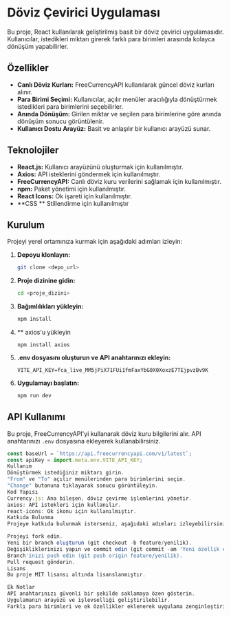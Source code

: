 # Döviz Çevirici Uygulaması

Bu proje, React kullanılarak geliştirilmiş basit bir döviz çevirici uygulamasıdır. Kullanıcılar, istedikleri miktarı girerek farklı para birimleri arasında kolayca dönüşüm yapabilirler.

## Özellikler

* **Canlı Döviz Kurları:** FreeCurrencyAPI kullanılarak güncel döviz kurları alınır.
* **Para Birimi Seçimi:** Kullanıcılar, açılır menüler aracılığıyla dönüştürmek istedikleri para birimlerini seçebilirler.
* **Anında Dönüşüm:** Girilen miktar ve seçilen para birimlerine göre anında dönüşüm sonucu görüntülenir.
* **Kullanıcı Dostu Arayüz:** Basit ve anlaşılır bir kullanıcı arayüzü sunar.

## Teknolojiler

* **React.js:** Kullanıcı arayüzünü oluşturmak için kullanılmıştır.
* **Axios:** API isteklerini göndermek için kullanılmıştır.
* **FreeCurrencyAPI:** Canlı döviz kuru verilerini sağlamak için kullanılmıştır.
* **npm:** Paket yönetimi için kullanılmıştır.
* **React Icons:** Ok işareti için kullanılmıştır.
* **CSS ** Stillendirme için kullanılmıştır

## Kurulum

Projeyi yerel ortamınıza kurmak için aşağıdaki adımları izleyin:

1.  **Depoyu klonlayın:**

    ```bash
    git clone <depo_url>
    ```

2.  **Proje dizinine gidin:**

    ```bash
    cd <proje_dizini>
    ```

3.  **Bağımlılıkları yükleyin:**

    ```bash
    npm install
    ```

4.  ** axios'u yükleyin
    ```
    npm install axios
    ```

5.  **.env dosyasını oluşturun ve API anahtarınızı ekleyin:**

    ```
    VITE_API_KEY=fca_live_MM5jPiX71FUi1fmFaxYbG0X0XoxzE7TEjpvzBv9K
    ```

6.  **Uygulamayı başlatın:**

    ```bash
    npm run dev
    ```

## API Kullanımı

Bu proje, FreeCurrencyAPI'yi kullanarak döviz kuru bilgilerini alır. API anahtarınızı `.env` dosyasına ekleyerek kullanabilirsiniz.

```javascript
const baseUrl = `https://api.freecurrencyapi.com/v1/latest`;
const apiKey = import.meta.env.VITE_API_KEY;
Kullanım
Dönüştürmek istediğiniz miktarı girin.
"From" ve "To" açılır menülerinden para birimlerini seçin.
"Change" butonuna tıklayarak sonucu görüntüleyin.
Kod Yapısı
Currency.js: Ana bileşen, döviz çevirme işlemlerini yönetir.
axios: API istekleri için kullanılır.
react-icons: Ok ikonu için kullanılmıştır.
Katkıda Bulunma
Projeye katkıda bulunmak isterseniz, aşağıdaki adımları izleyebilirsiniz:

Projeyi fork edin.
Yeni bir branch oluşturun (git checkout -b feature/yenilik).
Değişikliklerinizi yapın ve commit edin (git commit -am 'Yeni özellik eklendi').
Branch'inizi push edin (git push origin feature/yenilik).
Pull request gönderin.
Lisans
Bu proje MIT lisansı altında lisanslanmıştır.

Ek Notlar
API anahtarınızı güvenli bir şekilde saklamaya özen gösterin.
Uygulamanın arayüzü ve işlevselliği geliştirilebilir.
Farklı para birimleri ve ek özellikler eklenerek uygulama zenginleştirilebilir.
